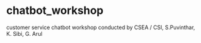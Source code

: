 # chatbot_workshop
customer service chatbot workshop conducted by CSEA / CSI, S.Puvinthar, K. Sibi, G. Arul
